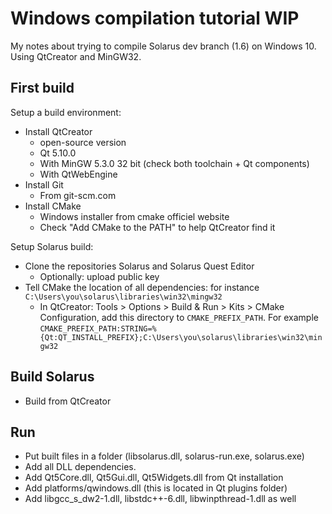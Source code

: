 Windows compilation tutorial WIP
================================

My notes about trying to compile Solarus dev branch (1.6) on Windows 10.
Using QtCreator and MinGW32.

First build
-----------

Setup a build environment:

- Install QtCreator
  - open-source version
  - Qt 5.10.0
  - With MinGW 5.3.0 32 bit (check both toolchain + Qt components)
  - With QtWebEngine
- Install Git
  - From git-scm.com
- Install CMake
  - Windows installer from cmake officiel website
  - Check "Add CMake to the PATH" to help QtCreator find it

Setup Solarus build:

- Clone the repositories Solarus and Solarus Quest Editor
  - Optionally: upload public key
- Tell CMake the location of all dependencies: for instance   `C:\Users\you\solarus\libraries\win32\mingw32`
  - In QtCreator: Tools > Options > Build & Run > Kits > CMake Configuration,
    add this directory to `CMAKE_PREFIX_PATH`. For example
    `CMAKE_PREFIX_PATH:STRING=%{Qt:QT_INSTALL_PREFIX};C:\Users\you\solarus\libraries\win32\mingw32`


Build Solarus
-------------

- Build from QtCreator

Run
---

- Put built files in a folder (libsolarus.dll, solarus-run.exe, solarus.exe)
- Add all DLL dependencies.
- Add Qt5Core.dll, Qt5Gui.dll, Qt5Widgets.dll from Qt installation
- Add platforms/qwindows.dll (this is located in Qt plugins folder)
- Add libgcc_s_dw2-1.dll, libstdc++-6.dll, libwinpthread-1.dll as well
